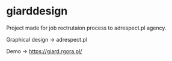 # giarddesign

Project made for job rectrutaion process to adrespect.pl agency.

Graphical design -> adrespect.pl


Demo -> https://giard.rgora.pl/